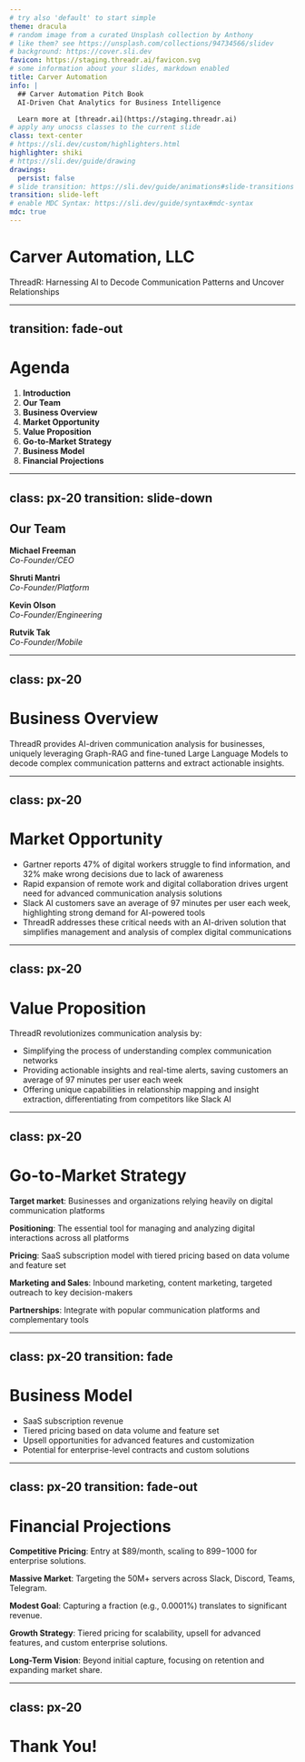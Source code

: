 ```yaml
---
# try also 'default' to start simple
theme: dracula
# random image from a curated Unsplash collection by Anthony
# like them? see https://unsplash.com/collections/94734566/slidev
# background: https://cover.sli.dev
favicon: https://staging.threadr.ai/favicon.svg
# some information about your slides, markdown enabled
title: Carver Automation
info: |
  ## Carver Automation Pitch Book
  AI-Driven Chat Analytics for Business Intelligence

  Learn more at [threadr.ai](https://staging.threadr.ai)
# apply any unocss classes to the current slide
class: text-center
# https://sli.dev/custom/highlighters.html
highlighter: shiki
# https://sli.dev/guide/drawing
drawings:
  persist: false
# slide transition: https://sli.dev/guide/animations#slide-transitions
transition: slide-left
# enable MDC Syntax: https://sli.dev/guide/syntax#mdc-syntax
mdc: true
---
```


# Carver Automation, LLC

ThreadR: Harnessing AI to Decode Communication Patterns and Uncover Relationships


<div class="abs-br m-6 flex gap-2">
  <a href="https://github.com/carverauto/threadr-pitch" target="_blank" alt="GitHub" title="Open in GitHub"
    class="text-xl slidev-icon-btn opacity-50 !border-none !hover:text-white">
    <carbon-logo-github />
  </a>
</div>

<!--
The last comment block of each slide will be treated as slide notes. It will be visible and editable in Presenter Mode along with the slide. [Read more in the docs](https://sli.dev/guide/syntax.html#notes)
-->

---
transition: fade-out
---

# Agenda

1. **Introduction**
2. **Our Team**
3. **Business Overview**
4. **Market Opportunity**
5. **Value Proposition**
6. **Go-to-Market Strategy**
7. **Business Model**
8. **Financial Projections**

<!--

# Introduction

ThreadR is an AI-driven platform that transforms business communication by mapping the complex relationships 
between users on platforms like Slack, Discord, Teams, and Telegram. We turn digital noise into clear 
insights, enhancing decision-making and collaboration. It's about making every message count and every 
connection clear.

-->

---
class: px-20
transition: slide-down
---

## Our Team

**Michael Freeman**  
*Co-Founder/CEO*

**Shruti Mantri**  
*Co-Founder/Platform*

**Kevin Olson**  
*Co-Founder/Engineering*

**Rutvik Tak**  
*Co-Founder/Mobile*

<!-- 
What led us to this opportunity:

My journey into the tech world began in the early '90s, at the age of 13, diving headfirst into
the computer hacking and phreaking scene. I was one of the founders of the hacker collective known
as 'w00w00', where some of the members went on to create Napster, WhatsApp, CloudVolumes, and others. 
Kevin and I met through that group while in high school and have worked together on various projects
ever since.

Most recently, Kevin, Rutvik, and I worked together to build ChaseApp, an entertainment app that
released into both the Apple and Google app stores. I found Rutvik through social media and hired
him to help with the mobile development. Rutvik and I hit it off and have collaborated together 
over the past several years on various projects.

Kevin and I also most recently worked together at a threat intelligence company funded by In-Q-Tel. 
Kevin created and developed Fume.App, a platform for serverless deployment of web applications and 
cloud functions.

Shruti is the newest member to our team and has been a great addition. Shruti and I worked together on
the Mage.AI opensource data transformation orchestration project, contributing several new features. 
Prior to that, she was an SRE at Amazon worked on the platform engineering team at Twitter.

-->

---
class: px-20
---

# Business Overview

ThreadR provides AI-driven communication analysis for businesses, uniquely leveraging Graph-RAG 
and fine-tuned Large Language Models to decode complex communication patterns and extract actionable insights.

<!--

Why?

I first came up with the idea for ThreadR while I was working at VulnCheck on threat intelligence, 
specifically attribution around threat actors, their infrastructure, and also tracking exploit developers. 
I proposed the system internally but we didn't have the time or resources to build it.

The idea came back to me while working at my next job after my boss complained that he had no
idea what I was working on because he didn't have time to sit around and read Slack all day. 

I started to develop ThreadR as more than a side project and after running a few different prototype versions 
of it on various chat platforms, I realized that I literally built the most sophisticated chat bot and
analytics platform ever created that was public, by combining the power of knowledge graphs, with 
natural language search. 

No other platform can do what ThreadR can do.

For our MVP we've set out to build a system that can analyze the relationships between users on a chat
platform and extract insights from the data. We expect that we can leverage this platform to provide
the same analytics services across other domains, such as social media, email, and collections from
law enforcement and defense.

-->

---
class: px-20
---

# Market Opportunity

- Gartner reports 47% of digital workers struggle to find information, and 32% make wrong decisions due to lack of awareness
- Rapid expansion of remote work and digital collaboration drives urgent need for advanced communication analysis solutions
- Slack AI customers save an average of 97 minutes per user each week, highlighting strong demand for AI-powered tools
- ThreadR addresses these critical needs with an AI-driven solution that simplifies management and analysis of complex digital communications

<!--

Intro: 

In today's digital-first world, the flood of information is overwhelming. Gartner highlights this challenge, noting 
that nearly half of digital workers struggle to find the information they need, leading to poor decisions and missed 
opportunities.

The Remote Work Revolution:

The shift to remote work isn't just a trend; it's a transformation. This shift has magnified the need for tools 
that can cut through the noise, making sense of the vast streams of digital communication. 

The AI Advantage:

Consider the impact of AI in our daily workflows. Slack AI's success, saving users an average of 97 minutes per 
week, isn't just a statistic; it's a testament to the hunger for efficiency and the potential of AI to meet this 
demand.

ThreadR's Role:

This is where ThreadR steps in. We're not just another tool; we're a solution designed to address these challenges 
head-on. By leveraging AI, ThreadR transforms the chaos of digital communication into clarity, enabling better 
decisions, faster actions, and ultimately, more time for what truly matters.

Closing:

The market is ripe for disruption, and with ThreadR, we're not just participating; we're leading the charge. 
By understanding the pain points of today's digital workers and addressing them with cutting-edge AI, we're 
opening the door to a new era of digital communication efficiency.
-->

---
class: px-20
---

# Value Proposition

ThreadR revolutionizes communication analysis by:
- Simplifying the process of understanding complex communication networks
- Providing actionable insights and real-time alerts, saving customers an average of 97 minutes per user each week
- Offering unique capabilities in relationship mapping and insight extraction, differentiating from competitors like Slack AI

<!--
Before ThreadR, organizations struggled with information silos, leading to costly oversights and missed 
opportunities. With ThreadR, businesses can now harness the power of AI-driven insights to enhance 
productivity, foster innovation, and stay ahead in today's rapidly evolving digital landscape
-->

---
class: px-20
---

# Go-to-Market Strategy

**Target market**: Businesses and organizations relying heavily on digital communication platforms

**Positioning**: The essential tool for managing and analyzing digital interactions across all platforms

**Pricing**: SaaS subscription model with tiered pricing based on data volume and feature set

**Marketing and Sales**: Inbound marketing, content marketing, targeted outreach to key decision-makers

**Partnerships**: Integrate with popular communication platforms and complementary tools

<!--
Our go-to-market strategy targets businesses drowning in digital communications, offering them a 
straightforward SaaS solution with flexible pricing. We're focused on cutting through the noise with 
direct marketing and sales efforts, targeting decision-makers who need our tool the most. By partnering 
with leading communication platforms, we ensure ThreadR integrates seamlessly into our clients' 
workflows, making it the essential tool for managing and analyzing digital interactions. 
-->

---
class: px-20
transition: fade
---

# Business Model

- SaaS subscription revenue
- Tiered pricing based on data volume and feature set
- Upsell opportunities for advanced features and customization
- Potential for enterprise-level contracts and custom solutions

<!--

SaaS Subscription Revenue:

At the core of our business model is a SaaS subscription structure. This ensures a steady, predictable 
revenue stream while providing our customers with continuous access to the latest in AI-driven communication
analysis.

Tiered Pricing Strategy:

We've designed our pricing with scalability in mind. Our tiered model is based on data volume and feature set, 
allowing businesses of all sizes to find a plan that suits their needs today, with the flexibility to grow tomorrow.

Upsell Opportunities:

Beyond the base subscription, we offer upsell opportunities for advanced features and customization. 
This not only caters to the specific needs of our customers but also opens additional revenue streams 
for our business.

Enterprise-Level Contracts:

There's a significant opportunity for enterprise-level contracts and custom solutions. These not only bring 
in higher revenue but also deepen our relationships with key customers, turning them into long-term partners.

Closing:

Our business model is built for growth, scalability, and customer satisfaction. By combining a flexible SaaS 
subscription model with tiered pricing and upsell opportunities, we're positioned to meet the market's needs 
today and adapt to its demands tomorrow. With the potential for enterprise contracts, we're ready to scale and 
innovate, ensuring ThreadR remains at the forefront of AI-driven communication analysis.

-->

---
class: px-20
transition: fade-out
---

# Financial Projections

**Competitive Pricing**: Entry at $89/month, scaling to $899-$1000 for enterprise solutions.

**Massive Market**: Targeting the 50M+ servers across Slack, Discord, Teams, Telegram.

**Modest Goal**: Capturing a fraction (e.g., 0.0001%) translates to significant revenue.

**Growth Strategy**: Tiered pricing for scalability, upsell for advanced features, and custom enterprise solutions.

**Long-Term Vision**: Beyond initial capture, focusing on retention and expanding market share.

<!--
Market Size & Opportunity: 

With over 50 million servers across platforms like Slack, Discord, Teams, and Telegram, 
even a conservative market penetration of 0.0001% positions us for substantial revenue growth. 
This isn't just about numbers; it's about the untapped potential waiting for the right solution.

Pricing Strategy for Scalability: 
Our competitive pricing starts at $89/month, scaling up to $899-$1000 for enterprise solutions. This 
tiered approach not only makes our product accessible to a wide range of businesses but also aligns 
with our strategy to grow with our customers, maximizing lifetime value.

Growth and Scalability:

By focusing on a scalable SaaS model, we're not just aiming for initial sign-ups. Our strategy includes 
upselling advanced features and custom solutions, ensuring long-term growth and a steady increase in average 
revenue per user (ARPU).

-->

---
class: px-20
---

# Thank You!

<!-- 
Thank you for taking the time to learn more about Carver Automation and ThreadR. We're excited about the
opportunity to make strides in communication analysis.
-->